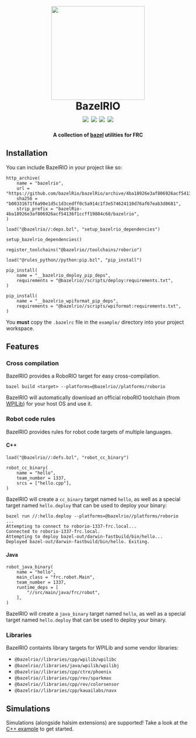 <h1 align="center">
    <img src="https://avatars.githubusercontent.com/u/84363228?s=200&v=4" width="256">
    <br />
    BazelRIO
    <br />
    <img src="https://img.shields.io/badge/semver-0.1.0-blue">
    <img src="https://img.shields.io/badge/license-MIT-blue.svg">
    <img src="https://img.shields.io/badge/PRs-welcome-brightgreen.svg">
    <img src="https://github.com/bazelRio/bazelRio/actions/workflows/build-example.yaml/badge.svg">
</h1>

<p align="center">
  <b>
    A collection of <a href="http://bazel.build">bazel</a> utilities for FRC
  </b>
</p>

## Installation
You can include BazelRIO in your project like so:

```
http_archive(
    name = "bazelrio",
    url = "https://github.com/bazelRio/bazelRio/archive/4ba18926e3af806926acf54136f1ccff19804c60.zip",
    sha256 = "b00331671f6a90e1d5c1d3cedff0c5a914c1f3e574624110d76af67eab3d8681",
    strip_prefix = "bazelRio-4ba18926e3af806926acf54136f1ccff19804c60/bazelrio",
)

load("@bazelrio//:deps.bzl", "setup_bazelrio_dependencies")

setup_bazelrio_dependencies()

register_toolchains("@bazelrio//toolchains/roborio")

load("@rules_python//python:pip.bzl", "pip_install")

pip_install(
    name = "__bazelrio_deploy_pip_deps",
    requirements = "@bazelrio//scripts/deploy:requirements.txt",
)

pip_install(
    name = "__bazelrio_wpiformat_pip_deps",
    requirements = "@bazelrio//scripts/wpiformat:requirements.txt",
)
```

You **must** copy the `.bazelrc` file in the `example/` directory into your project workspace.

## Features
### Cross compilation
BazelRIO provides a RoboRIO target for easy cross-compilation.

```
bazel build <target> --platforms=@bazelrio//platforms/roborio
```

BazelRIO will automatically download an official roboRIO toolchain (from [WPILib](https://github.com/wpilibsuite/roborio-toolchain)) for your host OS and use it.

### Robot code rules
BazelRIO provides rules for robot code targets of multiple languages.

#### C++

```
load("@bazelrio//:defs.bzl", "robot_cc_binary")

robot_cc_binary(
    name = "hello",
    team_number = 1337,
    srcs = ["hello.cpp"],
)
```

BazelRIO will create a `cc_binary` target named `hello`, as well as a special target named `hello.deploy` that can be used to deploy your binary:

```
bazel run //:hello.deploy --platforms=@bazelrio//platforms/roborio
...
Attempting to connect to roborio-1337-frc.local...
Connected to roborio-1337-frc.local.
Attempting to deploy bazel-out/darwin-fastbuild/bin/hello...
Deployed bazel-out/darwin-fastbuild/bin/hello. Exiting.
```

#### Java

```
robot_java_binary(
    name = "hello",
    main_class = "frc.robot.Main",
    team_number = 1337,
    runtime_deps = [
        "//src/main/java/frc/robot",
    ],
)
```

BazelRIO will create a `java_binary` target named `hello`, as well as a special target named `hello.deploy` that can be used to deploy your binary.

### Libraries
BazelRIO containts library targets for WPILib and some vendor libraries:

- `@bazelrio//libraries/cpp/wpilib/wpilibc`
- `@bazelrio//libraries/java/wpilib/wpilibj`
- `@bazelrio//libraries/cpp/ctre/phoenix`
- `@bazelrio//libraries/cpp/rev/sparkmax`
- `@bazelrio//libraries/cpp/rev/colorsensor`
- `@bazelrio//libraries/cpp/kauailabs/navx`

## Simulations

Simulations (alongside halsim extensions) are supported! Take a look at the [C++ example](./examples/cpp-example) to get started.
